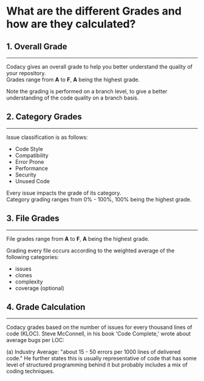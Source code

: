 # What are the different Grades and how are they calculated?

## <span style="font-family: -apple-system, BlinkMacSystemFont, 'Segoe UI', Helvetica, Arial, sans-serif;">1. Overall Grade</span>

------------------------------------------------------------------------

Codacy gives an overall grade to help you better understand the quality
of your repository.  
Grades range from **A** to **F**, **A** being the highest grade.

Note the grading is performed on a branch level, to give a better
understanding of the code quality on a branch basis.

## 2. Category Grades

------------------------------------------------------------------------

Issue classification is as follows:

-   Code Style
-   Compatibility
-   Error Prone
-   Performance
-   Security
-   Unused Code

Every issue impacts the grade of its category.  
Category grading ranges from 0% - 100%, 100% being the highest grade.

## 3. File Grades

------------------------------------------------------------------------

File grades range from **A** to **F**, **A** being the highest grade.

Grading every file occurs according to the weighted average of the
following categories:

-   issues
-   clones
-   complexity
-   coverage (optional) 

## 4. Grade Calculation

------------------------------------------------------------------------

Codacy grades based on the number of issues for every thousand lines of
code (KLOC). Steve McConnell, in his book 'Code Complete,' wrote about
average bugs per LOC:

\(a\) Industry Average: "about 15 - 50 errors per 1000 lines of
delivered code." He further states this is usually representative of
code that has some level of structured programming behind it but
probably includes a mix of coding techniques.
